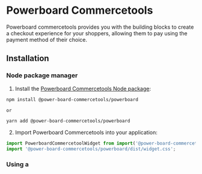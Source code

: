 # Powerboard Commercetools

Powerboard commercetools provides you with the building blocks to create a checkout experience for your shoppers, allowing them to pay using the payment method of their choice.

## Installation

### Node package manager


1. Install the [Powerboard Commercetools Node package](https://www.npmjs.com/package/@power-board-commercetools/powerboard):

  ```sh
  npm install @power-board-commercetools/powerboard

  or

  yarn add @power-board-commercetools/powerboard
  ```

2. Import Powerboard Commercetools into your application:

  ```js
  import PowerboardCommercetoolWidget from import('@power-board-commercetools/powerboard');
  import '@power-board-commercetools/powerboard/dist/widget.css';
  ```

### Using a <script> tag

You can also import Powerboard Commercetools using a `<script>` tag. Download js and css files from [repository](https://gitlab.com/jsp8795506/powerboard-commercetools-npm)

Embed the Powerboard Commercetools script element above any other JavaScript in your checkout page.

  ```js
  <script src="powerboard-commercetools/widget.js"></script>
  ```

Embed the Powerboard Commercetools stylesheet. You can add your own styling by overriding the rules in the CSS fil

  ```js
  <link rel="stylesheet" href="powerboard-commercetools/widget.css">
  ```

## See also

- [Powerboard website](https://powerboard.com/)

## License

This repository is available under the [MIT license](LICENSE).
